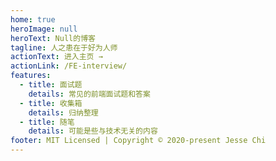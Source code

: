 ```yaml
---
home: true
heroImage: null
heroText: Null的博客
tagline: 人之患在于好为人师
actionText: 进入主页 →
actionLink: /FE-interview/
features:
  - title: 面试题
    details: 常见的前端面试题和答案
  - title: 收集箱
    details: 归纳整理
  - title: 随笔
    details: 可能是些与技术无关的内容
footer: MIT Licensed | Copyright © 2020-present Jesse Chi
---
```

